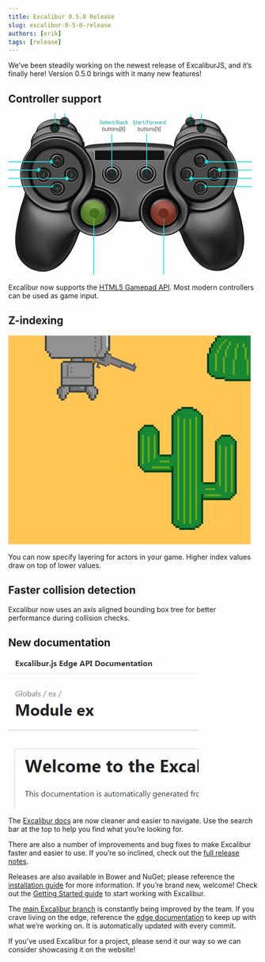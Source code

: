 ```yaml
---
title: Excalibur 0.5.0 Release
slug: excalibur-0-5-0-release
authors: [erik]
tags: [release]
---
```


We’ve been steadily working on the newest release of ExcaliburJS, and it’s finally here! Version 0.5.0 brings with it many new features!

## Controller support

![controller support input detection](./excalibur-0-5-0-release-controller-support.gif)

Excalibur now supports the [HTML5 Gamepad API](https://www.html5rocks.com/en/tutorials/doodles/gamepad/). Most modern controllers can be used as game input.

## Z-indexing

![demo of z-indexing, showing a robot moving in front of and behind a cactus](./excalibur-0-5-0-release-z-indexing.gif)

You can now specify layering for actors in your game. Higher index values draw on top of lower values.

## Faster collision detection

Excalibur now uses an axis aligned bounding box tree for better performance during collision checks.

## New documentation

![demo of documentation search bar autocomplete](./excalibur-0-5-0-release-docs-search-bar.gif)

The [Excalibur docs](https://excaliburjs.com/docs) are now cleaner and easier to navigate. Use the search bar at the top to help you find what you’re looking for.

There are also a number of improvements and bug fixes to make Excalibur faster and easier to use. If you’re so inclined, check out the [full release notes](https://github.com/excaliburjs/Excalibur/releases/tag/v0.5.0).

Releases are also available in Bower and NuGet; please reference the [installation guide](https://excaliburjs.com/docs/install.html) for more information. If you’re brand new, welcome! Check out the [Getting Started guide](https://excaliburjs.com/docs/quickstart.html) to start working with Excalibur.

The [main Excalibur branch](https://github.com/excaliburjs/Excalibur) is constantly being improved by the team. If you crave living on the edge, reference the [edge documentation](https://excaliburjs.com/docs/api/edge/modules/ex.html) to keep up with what we’re working on. It is automatically updated with every commit.

If you’ve used Excalibur for a project, please send it our way so we can consider showcasing it on the website!
